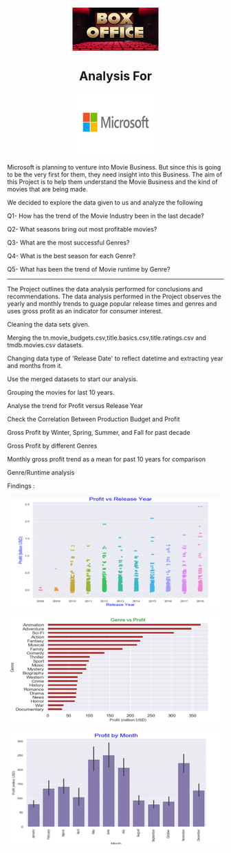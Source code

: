 <p align="center"><img width="200" height="100" src="data/download.jpg"></p>
<h1 align="center">Analysis For</h1>
<p align="center"><img width="200" height="150" src="data/download.png"></p>

Microsoft is planning to venture into Movie Business. But since this is going to be the very first for them, they need insight into this Business. The aim of this Project is to help them understand the Movie Business and the kind of movies that are being made. 

We decided to explore the data given to us and analyze the following

Q1- How has the trend of the Movie Industry been in the last decade?

Q2- What seasons bring out most profitable movies?

Q3- What are the most successful Genres?

Q4- What is the best season for each Genre?

Q5- What has been the trend of Movie runtime by Genre?

---

The Project outlines the data analysis performed for conclusions and recommendations. The data analysis performed in the Project  observes the yearly and monthly trends to guage popular release times and genres and uses gross profit as an indicator for consumer interest.

Cleaning the data sets given.

Merging the tn.movie_budgets.csv,title.basics.csv,title.ratings.csv and tmdb.movies.csv datasets.

Changing data type of 'Release Date' to reflect datetime and extracting year and months from it.

Use the merged datasets to start our analysis.

Grouping the movies for last 10 years.

Analyse the trend for Profit versus Release Year

Check the Correlation Between Production Budget and Profit

Gross Profit by Winter, Spring, Summer, and Fall for past decade

Gross Profit by different Genres

Monthly gross profit trend as a mean for past 10 years for comparison

Genre/Runtime analysis

Findings :

![](data/ProfitnRelease.png)

![](data/GenreProfit.png)

![](data/Monthwise.png)


